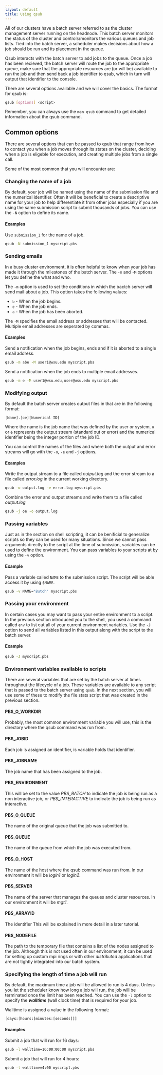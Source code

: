 ```yaml
---
layout: default
title: Using qsub
---
```


All of our clusters have a batch server referred to as the cluster management server running on the headnode. This batch server monitors the status of the cluster and controls/monitors the various queues and job lists. Tied into the batch server, a scheduler makes decisions about how a job should be run and its placement in the queue. 

Qsub interacts with the batch server to add jobs to the queue.  Once a job has been recieved, the batch server will route the job to the appropriate queue, make sure that the appropriate resources are (or will be) available to run the job and then send back a job identifier to qsub, which in turn will output that identifier to the console.

There are several options available and we will cover the basics.  The format for qsub is:

```sh
qsub [options] <script>
```

Remember, you can always use the ```man qsub``` command to get detailed information about the qsub command.

## Common options

There are several options that can be passed to qsub that range from how to contact you when a job moves through its states on the cluster, deciding when a job is eligeble for execution, and creating multiple jobs from a single call.

Some of the most common that you will encounter are:

### Changing the name of a job

By default, your job will be named using the name of the submission file and the numerical identifier.  Often it will be beneficial to create a descriptive name for your job to help differentiate it from other jobs especially if you are using the same submission script to submit thousands of jobs.  You can use the ```-N``` option to define its name.

#### Examples

Use ```submission_1``` for the name of a job.

```sh
qsub -N submission_1 myscript.pbs
```

### Sending emails

In a busy cluster environment, it is often helpful to know when your job has made it through the milestones of the batch server.  The ```-m``` and ```-M``` options let you define the what and who.

The  ```-m``` option is used to set the conditions in which the bactch server will send mail about a job.  This option takes the following values:

* ```b``` - When the job begins.
* ```e``` - When the job ends.
* ```a``` - When the job has been aborted.

The ```-M``` specifies the email address or addresses that will be contacted.  Multiple email addresses are seperated by commas.

#### Examples

Send a notification when the job begins, ends and if it is aborted to a single email address.

```sh
qsub -m abe -M user1@wsu.edu myscript.pbs
```

Send a notification when the job ends to multiple email addresses.

```sh
qsub -m e -M user1@wsu.edu,user@wsu.edu myscript.pbs
```

### Modifying output

By default the batch server creates output files in that are in the following format:

```text
[Name].[oe][Numerical ID]
```

Where the name is the job name that was defined by the user or system, ```o``` or ```e``` represents the output stream (standard out or error) and the numerical identifier being the integer portion of the job ID.

You can control the names of the files and where both the output and error streams will go with the ```-o```, ```-e``` and ```-j``` options.

#### Examples

Write the output stream to a file called *output.log*  and the error stream to a file called *error.log* in the current working directory.

```sh
qsub -o output.log -e error.log myscript.pbs
```

Combine the error and output streams and write them to a file called *output.log*

```sh
qsub -j oe -o output.log
```

### Passing variables

Just as in the section on shell scripting, it can be benificial to generalize scripts so they can be used for many situations.  Since we cannot pass arguments directly to the script at the time of submission, variables can be used to define the environment.  You can pass variables to your scripts at by using the ```-v``` option.

#### Example

Pass a variable called ```NAME``` to the submission script.  The script will be able access it by using ```$NAME```.

```sh
qsub -v NAME="Butch" myscript.pbs
```

### Passing your environment

In certain cases you may want to pass your entire environment to a script.  In the previous section introduced you to the shell, you used a command called ```env``` to list out all of your current environment variables.  Use the ```-J``` option to send all variables listed in this output along with the script to the batch server.

#### Example

```sh
qsub -J myscript.pbs
```

### Environment variables available to scripts
There are several variables that are set by the batch server at times throughout the lifecycle of a job.  These variables are available to any script that is passed to the batch server using ```qsub```.  In the next section, you will use some of these to modify the file stats script that was created in the previous section.

#### PBS_O_WORKDIR

Probably, the most common environment variable you will use, this is the directory where the qsub command was run from.

#### PBS_JOBID

Each job is assigned an identifier, is variable holds that identifier.

#### PBS_JOBNAME

The job name that has been assigned to the job.

#### PBS_ENVIRONMENT

This will be set to the value *PBS_BATCH* to indicate the job is being run as a non interactive job, or *PBS_INTERACTIVE* to indicate the job is being run as interactive.

#### PBS_O_QUEUE

The name of the original queue that the job was submitted to.

#### PBS_QUEUE

The name of the queue from which the job was executed from.

#### PBS_O_HOST

The name of the host where the qsub command was run from.  In our environment it will be *login1* or *login2*.

#### PBS_SERVER

The name of the server that manages the queues and cluster resources.  In our environment it will be *mgt1*.

#### PBS_ARRAYID

The identifier This will be explained in more detail in a later tutorial.

#### PBS_NODEFILE

The path to the temporary file that contains a list of the nodes assigned to the job.  Although this is not used often in our environment, it can be used for setting up custom mpi rings or with other *distributed* applications that are not tightly integrated into our batch system.

### Specifying the length of time a job will run

By default, the maximum time a job will be allowed to run is 4 days.  Unless you let the scheduler know how long a job will run, the job will be terminated once the limit has been reached.  You can use the ```-l``` option to specify the ***walltime*** (wall clock time) that is required for your job.

Walltime is assigned a value in the following format:

```text
[days:[hours:[minutes:[seconds]]]
```

#### Examples

Submit a job that will run for 16 days:

```sh
qsub -l walltime=16:00:00:00 myscript.pbs
```

Submit a job that will run for 4 hours:

```sh
qsub -l walltime=4:00 myscript.pbs
```

